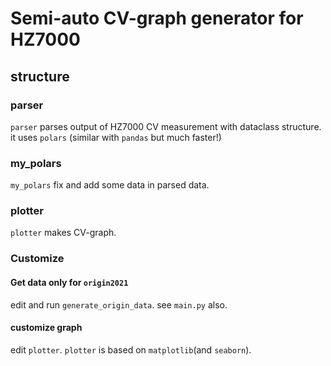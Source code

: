 # Semi-auto CV-graph generator for HZ7000

## structure

### parser

`parser` parses output of HZ7000 CV measurement with dataclass structure.
it uses `polars` (similar with `pandas` but much faster!)

### my_polars

`my_polars` fix and add some data in parsed data.

### plotter

`plotter` makes CV-graph.

### Customize

#### Get data only for `origin2021`

edit and run `generate_origin_data`. see `main.py` also.

#### customize graph

edit `plotter`. `plotter` is based on `matplotlib`(and `seaborn`). 
